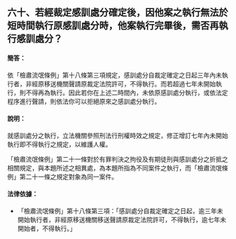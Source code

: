 ## 六十、若經裁定感訓處分確定後，因他案之執行無法於短時間執行原感訓處分時，他案執行完畢後，需否再執行感訓處分？

#### 簡答：

依「檢肅流氓條例」第十八條第三項規定，感訓處分自裁定確定之日起三年內未執行者，非經原移送機關聲請原裁定法院許可，不得執行。而若超過七年未開始執行，則不得再為執行。因此若你在上述二時間內，未依原感訓處分執行，或依法定程序進行聲請，則依法你可以拒絕原來之感訓處分執行。

#### 說明：

就感訓處分之執行，立法機關參照刑法行刑權時效之規定，修正增訂七年內未開始執行即不得執行之規定，以維護人權。

「檢肅流氓條例」第二十一條對於有罪判決之拘役及有期徒刑與感訓處分之折抵之相關規定，與本題所述之相異處，為本題所指為不同案件之執行，而「檢肅流氓條例」第二十一條之規定對象為同一案件。

#### 法律依據：

* 「檢肅流氓條例」第十八條第三項：「感訓處分自裁定確定之日起，逾三年未開始執行者，非經原移送機關移送聲請原裁定法院許可，不得執行，逾七年未開始者，不得執行。」

